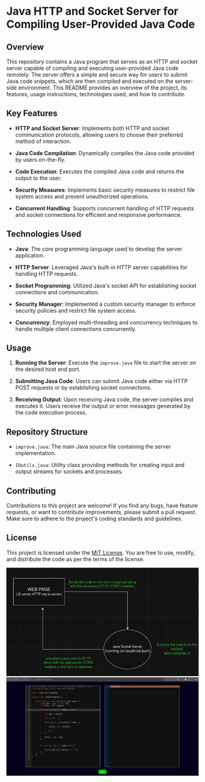 # Java HTTP and Socket Server for Compiling User-Provided Java Code

## Overview

This repository contains a Java program that serves as an HTTP and socket server capable of compiling and executing user-provided Java code remotely. The server offers a simple and secure way for users to submit Java code snippets, which are then compiled and executed on the server-side environment. This README provides an overview of the project, its features, usage instructions, technologies used, and how to contribute.

## Key Features

- **HTTP and Socket Server**: Implements both HTTP and socket communication protocols, allowing users to choose their preferred method of interaction.
  
- **Java Code Compilation**: Dynamically compiles the Java code provided by users on-the-fly.
  
- **Code Execution**: Executes the compiled Java code and returns the output to the user.
  
- **Security Measures**: Implements basic security measures to restrict file system access and prevent unauthorized operations.
  
- **Concurrent Handling**: Supports concurrent handling of HTTP requests and socket connections for efficient and responsive performance.

## Technologies Used

- **Java**: The core programming language used to develop the server application.
  
- **HTTP Server**: Leveraged Java's built-in HTTP server capabilities for handling HTTP requests.
  
- **Socket Programming**: Utilized Java's socket API for establishing socket connections and communication.
  
- **Security Manager**: Implemented a custom security manager to enforce security policies and restrict file system access.
  
- **Concurrency**: Employed multi-threading and concurrency techniques to handle multiple client connections concurrently.

## Usage

1. **Running the Server**: Execute the `improve.java` file to start the server on the desired host and port.
   
2. **Submitting Java Code**: Users can submit Java code either via HTTP POST requests or by establishing socket connections.
   
3. **Receiving Output**: Upon receiving Java code, the server compiles and executes it. Users receive the output or error messages generated by the code execution process.

## Repository Structure

- `improve.java`: The main Java source file containing the server implementation.
  
- `IOutils.java`: Utility class providing methods for creating input and output streams for sockets and processes.

## Contributing

Contributions to this project are welcome! If you find any bugs, have feature requests, or want to contribute improvements, please submit a pull request. Make sure to adhere to the project's coding standards and guidelines.

## License

This project is licensed under the [MIT License](link-to-license). You are free to use, modify, and distribute the code as per the terms of the license.

<p align="center">
  <img src="images/img1.png" alt="Image 1">
  <img src="images/img2.png" alt="Image 2">
</p>
